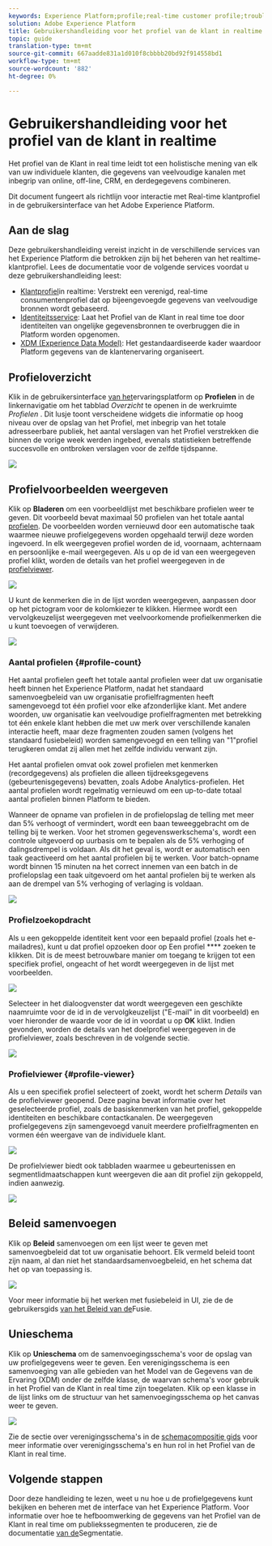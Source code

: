 ```yaml
---
keywords: Experience Platform;profile;real-time customer profile;troubleshooting;API
solution: Adobe Experience Platform
title: Gebruikershandleiding voor het profiel van de klant in realtime
topic: guide
translation-type: tm+mt
source-git-commit: 667aadde831a1d010f8cbbbb20bd92f914558bd1
workflow-type: tm+mt
source-wordcount: '882'
ht-degree: 0%

---
```



# Gebruikershandleiding voor het profiel van de klant in realtime

Het profiel van de Klant in real time leidt tot een holistische mening van elk van uw individuele klanten, die gegevens van veelvoudige kanalen met inbegrip van online, off-line, CRM, en derdegegevens combineren.

Dit document fungeert als richtlijn voor interactie met Real-time klantprofiel in de gebruikersinterface van het Adobe Experience Platform.

## Aan de slag

Deze gebruikershandleiding vereist inzicht in de verschillende services van het Experience Platform die betrokken zijn bij het beheren van het realtime-klantprofiel. Lees de documentatie voor de volgende services voordat u deze gebruikershandleiding leest:

* [Klantprofiel](../home.md)in realtime: Verstrekt een verenigd, real-time consumentenprofiel dat op bijeengevoegde gegevens van veelvoudige bronnen wordt gebaseerd.
* [Identiteitsservice](../../identity-service/home.md): Laat het Profiel van de Klant in real time toe door identiteiten van ongelijke gegevensbronnen te overbruggen die in Platform worden opgenomen.
* [XDM (Experience Data Model)](../../xdm/home.md): Het gestandaardiseerde kader waardoor Platform gegevens van de klantenervaring organiseert.

## Profieloverzicht

Klik in de gebruikersinterface [van het](http://platform.adobe.com)ervaringsplatform op **Profielen** in de linkernavigatie om het tabblad _Overzicht_ te openen in de werkruimte _Profielen_ . Dit lusje toont verscheidene widgets die informatie op hoog niveau over de opslag van het Profiel, met inbegrip van het totale adresseerbare publiek, het aantal verslagen van het Profiel verstrekken die binnen de vorige week werden ingebed, evenals statistieken betreffende succesvolle en ontbroken verslagen voor de zelfde tijdspanne.

![](../images/user-guide/profile-overview.png)

## Profielvoorbeelden weergeven

Klik op **Bladeren** om een voorbeeldlijst met beschikbare profielen weer te geven. Dit voorbeeld bevat maximaal 50 profielen van het totale aantal [profielen](#profile-count). De voorbeelden worden vernieuwd door een automatische taak waarmee nieuwe profielgegevens worden opgehaald terwijl deze worden ingevoerd. In elk weergegeven profiel worden de id, voornaam, achternaam en persoonlijke e-mail weergegeven. Als u op de id van een weergegeven profiel klikt, worden de details van het profiel weergegeven in de [profielviewer](#profile-viewer).

![](../images/user-guide/profile-samples.png)

U kunt de kenmerken die in de lijst worden weergegeven, aanpassen door op het pictogram voor de kolomkiezer te klikken. Hiermee wordt een vervolgkeuzelijst weergegeven met veelvoorkomende profielkenmerken die u kunt toevoegen of verwijderen.

![](../images/user-guide/column-selector.png)

### Aantal profielen {#profile-count}

Het aantal profielen geeft het totale aantal profielen weer dat uw organisatie heeft binnen het Experience Platform, nadat het standaard samenvoegbeleid van uw organisatie profielfragmenten heeft samengevoegd tot één profiel voor elke afzonderlijke klant. Met andere woorden, uw organisatie kan veelvoudige profielfragmenten met betrekking tot één enkele klant hebben die met uw merk over verschillende kanalen interactie heeft, maar deze fragmenten zouden samen (volgens het standaard fusiebeleid) worden samengevoegd en een telling van &quot;1&quot;profiel terugkeren omdat zij allen met het zelfde individu verwant zijn.

Het aantal profielen omvat ook zowel profielen met kenmerken (recordgegevens) als profielen die alleen tijdreeksgegevens (gebeurtenisgegevens) bevatten, zoals Adobe Analytics-profielen. Het aantal profielen wordt regelmatig vernieuwd om een up-to-date totaal aantal profielen binnen Platform te bieden.

Wanneer de opname van profielen in de profielopslag de telling met meer dan 5% verhoogt of vermindert, wordt een baan teweeggebracht om de telling bij te werken. Voor het stromen gegevenswerkschema&#39;s, wordt een controle uitgevoerd op uurbasis om te bepalen als de 5% verhoging of dalingsdrempel is voldaan. Als dit het geval is, wordt er automatisch een taak geactiveerd om het aantal profielen bij te werken. Voor batch-opname wordt binnen 15 minuten na het correct innemen van een batch in de profielopslag een taak uitgevoerd om het aantal profielen bij te werken als aan de drempel van 5% verhoging of verlaging is voldaan.

![](../images/user-guide/profile-count.png)

### Profielzoekopdracht

Als u een gekoppelde identiteit kent voor een bepaald profiel (zoals het e-mailadres), kunt u dat profiel opzoeken door op Een profiel **** zoeken te klikken. Dit is de meest betrouwbare manier om toegang te krijgen tot een specifiek profiel, ongeacht of het wordt weergegeven in de lijst met voorbeelden.

![](../images/user-guide/find-a-profile.png)

Selecteer in het dialoogvenster dat wordt weergegeven een geschikte naamruimte voor de id in de vervolgkeuzelijst (&quot;E-mail&quot; in dit voorbeeld) en voer hieronder de waarde voor de id in voordat u op **OK** klikt. Indien gevonden, worden de details van het doelprofiel weergegeven in de profielviewer, zoals beschreven in de volgende sectie.

![](../images/user-guide/find-a-profile-details.png)

### Profielviewer {#profile-viewer}

Als u een specifiek profiel selecteert of zoekt, wordt het scherm _Details_ van de profielviewer geopend. Deze pagina bevat informatie over het geselecteerde profiel, zoals de basiskenmerken van het profiel, gekoppelde identiteiten en beschikbare contactkanalen. De weergegeven profielgegevens zijn samengevoegd vanuit meerdere profielfragmenten en vormen één weergave van de individuele klant.

![](../images/user-guide/profile-viewer-detail.png)

De profielviewer biedt ook tabbladen waarmee u gebeurtenissen en segmentlidmaatschappen kunt weergeven die aan dit profiel zijn gekoppeld, indien aanwezig.

![](../images/user-guide/profile-viewer-events-seg.png)

## Beleid samenvoegen

Klik op **Beleid** samenvoegen om een lijst weer te geven met samenvoegbeleid dat tot uw organisatie behoort. Elk vermeld beleid toont zijn naam, al dan niet het standaardsamenvoegbeleid, en het schema dat het op van toepassing is.

![](../images/user-guide/profile-merge-policies.png)

Voor meer informatie bij het werken met fusiebeleid in UI, zie de de gebruikersgids [van het Beleid van de](merge-policies.md)Fusie.

## Unieschema

Klik op **Unieschema** om de samenvoegingsschema&#39;s voor de opslag van uw profielgegevens weer te geven. Een verenigingsschema is een samenvoeging van alle gebieden van het Model van de Gegevens van de Ervaring (XDM) onder de zelfde klasse, de waarvan schema&#39;s voor gebruik in het Profiel van de Klant in real time zijn toegelaten. Klik op een klasse in de lijst links om de structuur van het samenvoegingsschema op het canvas weer te geven.

![](../images/user-guide/profile-union-schema.png)

Zie de sectie over verenigingsschema&#39;s in de [schemacompositie gids](../../xdm/schema/composition.md) voor meer informatie over verenigingsschema&#39;s en hun rol in het Profiel van de Klant in real time.

## Volgende stappen

Door deze handleiding te lezen, weet u nu hoe u de profielgegevens kunt bekijken en beheren met de interface van het Experience Platform. Voor informatie over hoe te hefboomwerking de gegevens van het Profiel van de Klant in real time om publiekssegmenten te produceren, zie de documentatie [van de](../../segmentation/home.md)Segmentatie.